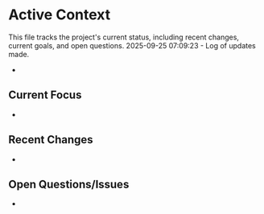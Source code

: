 # Active Context

This file tracks the project's current status, including recent changes, current goals, and open questions.
2025-09-25 07:09:23 - Log of updates made.

*

## Current Focus

*   

## Recent Changes

*   

## Open Questions/Issues

*   
